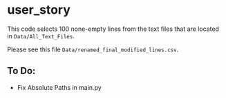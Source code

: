 # user_story

This code selects 100 none-empty lines from the text files that are located in `Data/All_Text_Files`.


Please see this file `Data/renamed_final_modified_lines.csv`.


## To Do:
- Fix Absolute Paths in main.py
